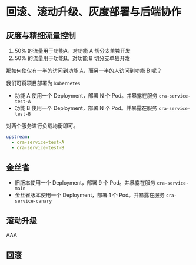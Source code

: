 # 回滚、滚动升级、灰度部署与后端协作

## 灰度与精细流量控制

1. 50% 的流量用于功能A。对功能 A 切分支单独开发
1. 50% 的流量用于功能B。对功能 B 切分支单独开发

那如何使仅有一半的访问到功能 A，而另一半的人访问到功能 B 呢？

我们可将项目部署为 `kubernetes`

+ 功能 A 使用一个 Deployment，部署 N 个 Pod。并暴露在服务 `cra-service-test-A`
+ 功能 B 使用一个 Deployment，部署 N 个 Pod。并暴露在服务 `cra-service-test-B`

对两个服务进行负载均衡即可。

``` yaml
upstream:
  - cra-service-test-A
  - cra-service-test-B
```

## 金丝雀

+ 旧版本使用一个 Deployment，部署 9 个 Pod。并暴露在服务 `cra-service-main`
+ 金丝雀版本使用一个 Deployment，部署 1 个 Pod。并暴露在服务 `cra-service-canary`

## 滚动升级

AAA

## 回滚

